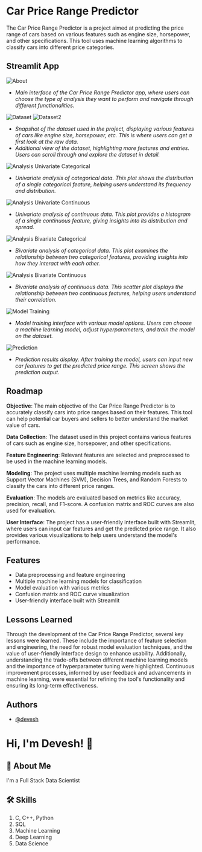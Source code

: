 # Car Price Range Predictor

The Car Price Range Predictor is a project aimed at predicting the price range of cars based on various features such as engine size, horsepower, and other specifications. This tool uses machine learning algorithms to classify cars into different price categories.

## Streamlit App

![About](https://github.com/Devesh061102/04-Mobile-Price-Predictor/blob/main/Screenshots/Screenshot%202024-05-28%20180612.png?raw=true)
- *Main interface of the Car Price Range Predictor app, where users can choose the type of analysis they want to perform and navigate through different functionalities.*

![Dataset](https://github.com/Devesh061102/04-Mobile-Price-Predictor/blob/main/Screenshots/Screenshot%202024-05-28%20182222.png?raw=true)
![Dataset2](https://github.com/Devesh061102/04-Mobile-Price-Predictor/blob/main/Screenshots/Screenshot%202024-05-28%20182259.png?raw=true)
- *Snapshot of the dataset used in the project, displaying various features of cars like engine size, horsepower, etc. This is where users can get a first look at the raw data.*
- *Additional view of the dataset, highlighting more features and entries. Users can scroll through and explore the dataset in detail.*

![Analysis Univariate Categorical](https://github.com/Devesh061102/04-Mobile-Price-Predictor/blob/main/Screenshots/Screenshot%202024-05-28%20182448.png?raw=true)
- *Univariate analysis of categorical data. This plot shows the distribution of a single categorical feature, helping users understand its frequency and distribution.*

![Analysis Univariate Continuous](https://github.com/Devesh061102/04-Mobile-Price-Predictor/blob/main/Screenshots/Screenshot%202024-05-28%20182642.png?raw=true)
- *Univariate analysis of continuous data. This plot provides a histogram of a single continuous feature, giving insights into its distribution and spread.*

![Analysis Bivariate Categorical](https://github.com/Devesh061102/04-Mobile-Price-Predictor/blob/main/Screenshots/Screenshot%202024-05-28%20182758.png?raw=true)
- *Bivariate analysis of categorical data. This plot examines the relationship between two categorical features, providing insights into how they interact with each other.*

![Analysis Bivariate Continuous](https://github.com/Devesh061102/04-Mobile-Price-Predictor/blob/main/Screenshots/Screenshot%202024-05-28%20191732.png?raw=true)
- *Bivariate analysis of continuous data. This scatter plot displays the relationship between two continuous features, helping users understand their correlation.*

![Model Training](https://github.com/Devesh061102/04-Mobile-Price-Predictor/blob/main/Screenshots/Screenshot%202024-05-28%20190723.png?raw=true)
- *Model training interface with various model options. Users can choose a machine learning model, adjust hyperparameters, and train the model on the dataset.*

![Prediction](https://github.com/Devesh061102/04-Mobile-Price-Predictor/blob/main/Screenshots/Screenshot%202024-05-28%20191434.png?raw=true)
- *Prediction results display. After training the model, users can input new car features to get the predicted price range. This screen shows the prediction output.*

## Roadmap

**Objective**: The main objective of the Car Price Range Predictor is to accurately classify cars into price ranges based on their features. This tool can help potential car buyers and sellers to better understand the market value of cars.

**Data Collection**: The dataset used in this project contains various features of cars such as engine size, horsepower, and other specifications.

**Feature Engineering**: Relevant features are selected and preprocessed to be used in the machine learning models.

**Modeling**: The project uses multiple machine learning models such as Support Vector Machines (SVM), Decision Trees, and Random Forests to classify the cars into different price ranges.

**Evaluation**: The models are evaluated based on metrics like accuracy, precision, recall, and F1-score. A confusion matrix and ROC curves are also used for evaluation.

**User Interface**: The project has a user-friendly interface built with Streamlit, where users can input car features and get the predicted price range. It also provides various visualizations to help users understand the model's performance.

## Features

- Data preprocessing and feature engineering
- Multiple machine learning models for classification
- Model evaluation with various metrics
- Confusion matrix and ROC curve visualization
- User-friendly interface built with Streamlit

## Lessons Learned

Through the development of the Car Price Range Predictor, several key lessons were learned. These include the importance of feature selection and engineering, the need for robust model evaluation techniques, and the value of user-friendly interface design to enhance usability. Additionally, understanding the trade-offs between different machine learning models and the importance of hyperparameter tuning were highlighted. Continuous improvement processes, informed by user feedback and advancements in machine learning, were essential for refining the tool's functionality and ensuring its long-term effectiveness.

## Authors

- [@devesh](https://github.com/Devesh061102)

# Hi, I'm Devesh! 👋

## 🚀 About Me

I'm a Full Stack Data Scientist

## 🛠 Skills

1. C, C++, Python
2. SQL
3. Machine Learning
4. Deep Learning
5. Data Science
